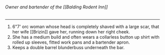 ###### Owner and bartender of the [[Balding Rodent Inn]]
---
1. 6"7' orc woman whose head is completely shaved with a large scar, that her wife [[Brizin]] gave her, running down her right cheek.
2. She has a medium build and often wears a collarless button up shirt with rolled up sleeves, fitted work pans and a bartender apron.
3. Keeps a double barrel blunderbuss underneath the bar.